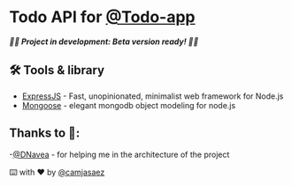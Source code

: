 # Todo API for [@Todo-app](https://github.com/camjasaez/todo-react)

_**🚧🔨 Project in development: Beta version ready! 🚧🔨**_

## 🛠️ Tools & library

- [ExpressJS](https://expressjs.com/) - Fast, unopinionated, minimalist web framework for Node.js
- [Mongoose](https://mongoosejs.com/) - elegant mongodb object modeling for node.js

## Thanks to 🎁:

-[@DNavea](https://github.com/DNavea) - for helping me in the architecture of the project

⌨️ with ❤️ by [@camjasaez](https://github.com/camjasaez)
